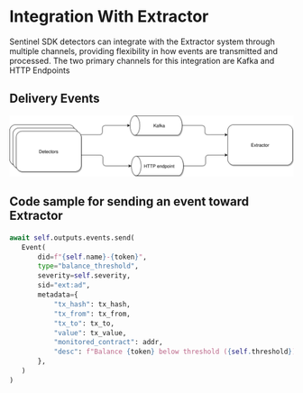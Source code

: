 # Integration With Extractor

Sentinel SDK detectors can integrate with the Extractor system through multiple channels, providing flexibility in how events are transmitted and processed. The two primary channels for this integration are Kafka and HTTP Endpoints

## Delivery Events
![](Extractor-Integration.drawio.svg)

## Code sample for sending an event toward Extractor

```python
await self.outputs.events.send(
   Event(
       did=f"{self.name}-{token}",
       type="balance_threshold",
       severity=self.severity,
       sid="ext:ad",
       metadata={
           "tx_hash": tx_hash,
           "tx_from": tx_from,
           "tx_to": tx_to,
           "value": tx_value,
           "monitored_contract": addr,
           "desc": f"Balance {token} below threshold ({self.threshold})",
       },
   )
)
```

